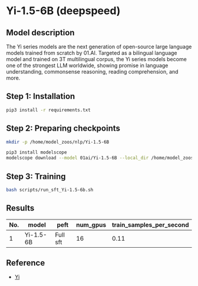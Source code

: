 # Yi-1.5-6B (deepspeed)

## Model description

The Yi series models are the next generation of open-source large language models trained from scratch by 01.AI. Targeted as a bilingual language model and trained on 3T multilingual corpus, the Yi series models become one of the strongest LLM worldwide, showing promise in language understanding, commonsense reasoning, reading comprehension, and more. 

## Step 1: Installation

```sh
pip3 install -r requirements.txt
```

## Step 2: Preparing checkpoints

```sh
mkdir -p /home/model_zoos/nlp/Yi-1.5-6B

pip3 install modelscope
modelscope download --model 01ai/Yi-1.5-6B --local_dir /home/model_zoos/nlp/Yi-1.5-6B

```

## Step 3: Training

```sh
bash scripts/run_sft_Yi-1.5-6b.sh
```

## Results

| No. | model      | peft     | num_gpus | train_samples_per_second |
|-----|------------|----------|----------|--------------------------|
| 1   | Yi-1.5-6B  | Full sft | 16       | 0.11                     |

## Reference

- [Yi](https://github.com/01-ai/Yi/tree/main?tab=readme-ov-file)
